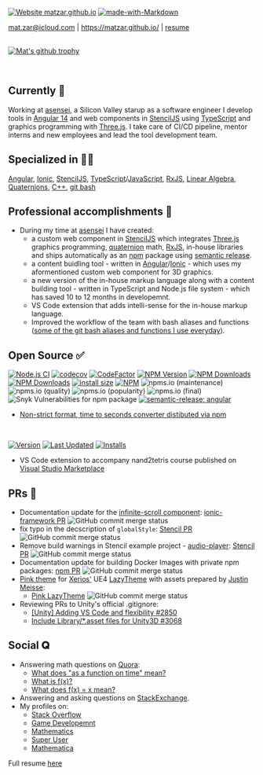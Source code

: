 [![Website matzar.github.io](https://img.shields.io/website-up-down-green-red/http/shields.io.svg)](http://matzar.github.io/) [![made-with-Markdown](https://img.shields.io/badge/Made%20with-Markdown-1f425f.svg)](http://commonmark.org)

<div id="webaddress">
<a href="mailto:mat.zar@icloud.com">mat.zar@icloud.com</a>
| <a href="https://matzar.github.io/" target="_blank">https://matzar.github.io/</a>
| <a href="https://matzar.github.io/markdown-cv/" target="_blank">resume</a>
</div>

<br>

[![Mat's github trophy](https://github-profile-trophy.vercel.app/?username=matzar&row=1)](https://github.com/ryo-ma/github-profile-trophy)

<br>

<!-- [![GitHub Streak](http://github-readme-streak-stats.herokuapp.com?user=matzar&theme=prussian&hide_border=true&background=FFFFFF)](https://git.io/streak-stats) -->

## Currently 📆

Working at [asensei](https://asensei.com/), a Silicon Valley starup as a software engineer I develop tools in [Angular 14](https://angular.io) and web components in [StencilJS](https://stenciljs.com/) using [TypeScript](https://www.typescriptlang.org) and graphics programming with [Three.js](https://threejs.org). I take care of CI/CD pipeline, mentor interns and new employees and lead the tool development team.
<br>

## Specialized in 👨‍🎓

[Angular](https://angular.io/), [Ionic](https://ionicframework.com/), [StencilJS](https://stenciljs.com/), [TypeScript](https://www.typescriptlang.org)/[JavaScript](https://www.javascript.com/), [RxJS](https://rxjs.dev/), [Linear Algebra](https://en.wikipedia.org/wiki/Linear_algebra), [Quaternions](http://www.euclideanspace.com/maths/algebra/realNormedAlgebra/quaternions/code/index.htm), [C++](https://en.cppreference.com/w/cpp), [git bash](https://www.git-scm.com/book/en/v2/Appendix-A%3A-Git-in-Other-Environments-Git-in-Bash)

## Professional accomplishments 💪

- During my time at [asensei](https://asensei.com/) I have created:
  - a custom web component in [StencilJS](https://stenciljs.com/) which integrates [Three.js](https://threejs.org/) graphics programming, [quaternion](http://www.euclideanspace.com/maths/algebra/realNormedAlgebra/quaternions/code/index.htm) math, [RxJS](https://rxjs.dev/), in-house libraries and ships automatically as an [npm](https://www.npmjs.com/) package using [semantic release](https://semantic-release.gitbook.io/semantic-release/).
  - a content buidling tool - written in [Angular](https://angular.io/)/[Ionic](https://ionicframework.com/) - which uses my aformentioned custom web component for 3D graphics.
  - a new version of the in-house markup language along with a content building tool - written in TypeScript and Node.js file system - which has saved 10 to 12 months in developemnt.
  - VS Code extension that adds intelli-sense for the in-house markup language.
  - Improved the workflow of the team with bash aliases and functions ([some of the git bash aliases and functions I use everyday](https://gist.github.com/matzar/3a8e8b4d28429d62420689a894583247)).

## Open Source ✅

[![Node.js CI](https://github.com/matzar/time-to-seconds/actions/workflows/node.js.yml/badge.svg)](https://github.com/matzar/time-to-seconds/actions/workflows/node.js.yml)
[![codecov](https://codecov.io/gh/matzar/time-to-seconds/branch/master/graph/badge.svg?token=EUYZLw2SLo)](https://codecov.io/gh/matzar/time-to-seconds)
[![CodeFactor](https://www.codefactor.io/repository/github/matzar/time-to-seconds/badge)](https://www.codefactor.io/repository/github/matzar/time-to-seconds)
[![NPM Version](https://img.shields.io/npm/v/time-to-seconds)](https://www.npmjs.com/package/time-to-seconds)
[![NPM Downloads](https://img.shields.io/npm/dt/time-to-seconds)](https://www.npmjs.com/package/time-to-seconds?minimal=true)
[![NPM Downloads](https://img.shields.io/npm/dw/time-to-seconds)](https://www.npmjs.com/package/time-to-seconds?minimal=true)
[![install size](https://packagephobia.com/badge?p=time-to-seconds)](https://packagephobia.com/result?p=time-to-seconds)
[![NPM](https://img.shields.io/npm/l/time-to-seconds)](https://tldrlegal.com/license/mit-license)
![npms.io (maintenance)](https://img.shields.io/npms-io/maintenance-score/time-to-seconds)
![npms.io (quality)](https://img.shields.io/npms-io/quality-score/time-to-seconds)
![npms.io (popularity)](https://img.shields.io/npms-io/popularity-score/time-to-seconds)
![npms.io (final)](https://img.shields.io/npms-io/final-score/time-to-seconds)
![Snyk Vulnerabilities for npm package](https://img.shields.io/snyk/vulnerabilities/npm/time-to-seconds)
[![semantic-release: angular](https://img.shields.io/badge/semantic--release-angular-e10079?logo=semantic-release)](https://github.com/semantic-release/semantic-release)
- [Non-strict format, time to seconds converter distibuted via npm](https://www.npmjs.com/package/time-to-seconds)

<br>

[![Version](https://img.shields.io/visual-studio-marketplace/v/matzar.hdl-lang)](https://marketplace.visualstudio.com/items?itemName=matzar.hdl-lang) [![Last Updated](https://img.shields.io/visual-studio-marketplace/last-updated/matzar.hdl-lang)](https://marketplace.visualstudio.com/items?itemName=matzar.hdl-lang) [![Installs](https://img.shields.io/visual-studio-marketplace/i/matzar.hdl-lang)](https://marketplace.visualstudio.com/items?itemName=matzar.hdl-lang)
- VS Code extension to accompany nand2tetris course published on [Visual Studio Marketplace](https://marketplace.visualstudio.com/items?itemName=matzar.hdl-lang)

## PRs 🔀

- Documentation update for the [infinite-scroll component](https://ionicframework.com/docs/api/infinite-scroll): [ionic-framework PR](https://github.com/ionic-team/ionic-framework/pull/24767) ![GitHub commit merge status](https://img.shields.io/github/commit-status/ionic-team/ionic-framework/main/1c3b3791d0709c44bccc9ca77ed3657723cadb48)
- fix typo in the decscription of `globalStyle`: [Stencil PR](https://github.com/ionic-team/stencil/pull/3139) ![GitHub commit merge status](https://img.shields.io/github/commit-status/ionic-team/stencil/main/7085aee6f5fb36f6f3ceb35ca48c297873e59b76)
- Remove build warnings in Stencil example project - [audio-player](https://github.com/a-giuliano/audio-player): [Stencil PR](https://github.com/a-giuliano/audio-player/pull/1) ![GitHub commit merge status](https://img.shields.io/github/commit-status/a-giuliano/audio-player/master/bdcdcc054b3ba9a886e4ab58af0486bbe69e6827)
- Documentation update for building Docker Images with private npm packages: [npm PR](https://github.com/npm/documentation/pull/208) ![GitHub commit merge status](https://img.shields.io/github/commit-status/npm/documentation/main/07ff10fdd306a1c203e18a6822c3ca85f2071a82)
- [Pink theme](https://github.com/Xerios/LazyTheme/pull/1) for [Xerios'](https://github.com/Xerios) UE4 [LazyTheme](https://github.com/Xerios/LazyTheme) with assets prepared by [Justin Meisse](https://jmeisse.artstation.com):
  - [Pink LazyTheme](https://github.com/Xerios/LazyTheme/tree/pink) ![GitHub commit merge status](https://img.shields.io/github/commit-status/Xerios/LazyTheme/Xerios:pink/443929b1770ddf0f6f0e1e301b5fabd1d7068f9c)
- Reviewing PRs to Unity's official .gitignore:
  - [[Unity] Adding VS Code and flexibility #2850](https://github.com/github/gitignore/pull/2850)
  - [Include Library/\*.asset files for Unity3D #3068](https://github.com/github/gitignore/pull/3068)

## Social 𝐐

- Answering math questions on [Quora](https://www.quora.com/profile/Mat-Zaremba):
  - [What does "as a function on time" mean?](https://www.quora.com/What-does-%E2%80%9Cas-a-function-of-time%E2%80%9D-mean)
  - [What is f(x)?](https://www.quora.com/What-is-f-x)
  - [What does f(x) = x mean?](https://www.quora.com/What-does-f-x-x-mean-1)
- Answering and asking questions on [StackExchange](https://stackexchange.com/users/9055313/matzar).
- My profiles on:
  - [Stack Overflow](https://stackoverflow.com/users/6743883/matzar)
  - [Game Developemnt](https://gamedev.stackexchange.com/users/100369/matzar)
  - [Mathematics](https://math.stackexchange.com/users/678465/matzar)
  - [Super User](https://superuser.com/users/1042855/matzar)
  - [Mathematica](https://mathematica.stackexchange.com/users/84916/matzar)

Full resume [here](https://matzar.github.io/markdown-cv/)

<!-- ### Footer

Last updated: Jun 2022 -->

